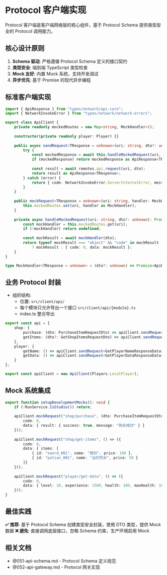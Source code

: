 # Protocol 客户端实现

Protocol 客户端是客户端网络层的核心组件，基于 Protocol Schema 提供类型安全的 Protocol 调用能力。


## 核心设计原则

1. **Schema 驱动**: 严格遵循 Protocol Schema 定义的接口契约
2. **类型安全**: 端到端 TypeScript 类型检查
3. **Mock 友好**: 内置 Mock 系统，支持开发调试
4. **异步优先**: 基于 Promise 的现代异步编程

## 标准客户端实现

```typescript
import { ApiResponse } from "types/network/api-core";
import { NetworkInvokeError } from "types/network/network-errors";

export class ApiClient {
    private readonly mockedRoutes = new Map<string, MockHandler>();
    
    constructor(private readonly player: Player) {}
    
    public async sendRequest<TResponse = unknown>(uri: string, dto?: unknown): Promise<ApiResponse<TResponse>> {
        try {
            const mockedResponse = await this.handleMockedRequest(uri, dto);
            if (mockedResponse) return mockedResponse as ApiResponse<TResponse>;
            
            const result = await remotes.api.request(uri, dto);
            return result as ApiResponse<TResponse>;
        } catch (error) {
            return { code: NetworkInvokeError.ServerInternalError, message: `网络错误: ${tostring(error)}` };
        }
    }
    
    public mockRequest<TResponse = unknown>(uri: string, handler: MockHandler<TResponse>): void {
        this.mockedRoutes.set(uri, handler as MockHandler);
    }
    
    private async handleMockedRequest(uri: string, dto?: unknown): Promise<ApiResponse<unknown> | undefined> {
        const mockHandler = this.mockedRoutes.get(uri);
        if (!mockHandler) return undefined;
        
        const mockResult = await mockHandler(dto);
        return typeof mockResult === "object" && "code" in mockResult
            ? mockResult : { code: 0, data: mockResult };
    }
}

type MockHandler<TResponse = unknown> = (dto?: unknown) => Promise<ApiResponse<TResponse> | TResponse> | ApiResponse<TResponse> | TResponse;
```

## 业务 Protocol 封装

- 组织结构: 
	- 位置: `src/client/api/`
    - 每个模块只允许导出一个接口 `src/client/api/{module}.ts`
    - index.ts 整合导出


```typescript
export const api = {
    shop: {
        purchase: (dto: PurchaseItemRequestDto) => apiClient.sendRequest<PurchaseItemResponseData>("shop/purchase", dto),
        getItems: (dto?: GetShopItemsRequestDto) => apiClient.sendRequest<GetShopItemsResponseData>("shop/get-items", dto)
    },
    player: {
        getName: () => apiClient.sendRequest<GetPlayerNameResponseData>("player/get-name"),
        getData: () => apiClient.sendRequest<GetPlayerDataResponseData>("player/get-data")
    }
};

export const apiClient = new ApiClient(Players.LocalPlayer);
```

## Mock 系统集成

```typescript
export function setupDevelopmentMocks(): void {
    if (!RunService.IsStudio()) return;
    
    apiClient.mockRequest("shop/purchase", (dto: PurchaseItemRequestDto) => ({
        code: 0,
        data: { result: { success: true, message: "购买成功" } }
    }));
    
    apiClient.mockRequest("shop/get-items", () => ({
        code: 0,
        data: { items: [
            { id: "sword_001", name: "钢剑", price: 100 },
            { id: "potion_001", name: "治疗药水", price: 50 }
        ]}
    }));
    
    apiClient.mockRequest("player/get-data", () => ({
        code: 0,
        data: { level: 10, experience: 1500, health: 100, maxHealth: 100 }
    }));
}
```

## 最佳实践

**✅ 推荐**: 基于 Protocol Schema 创建类型安全封装，使用 DTO 类型，提供 Mock 数据
**❌ 避免**: 直接调用底层接口，忽略 Schema 约束，生产环境启用 Mock

## 相关文档

- @051-api-schema.md - Protocol Schema 定义规范
- @052-api-gateway.md - Protocol 网关实现